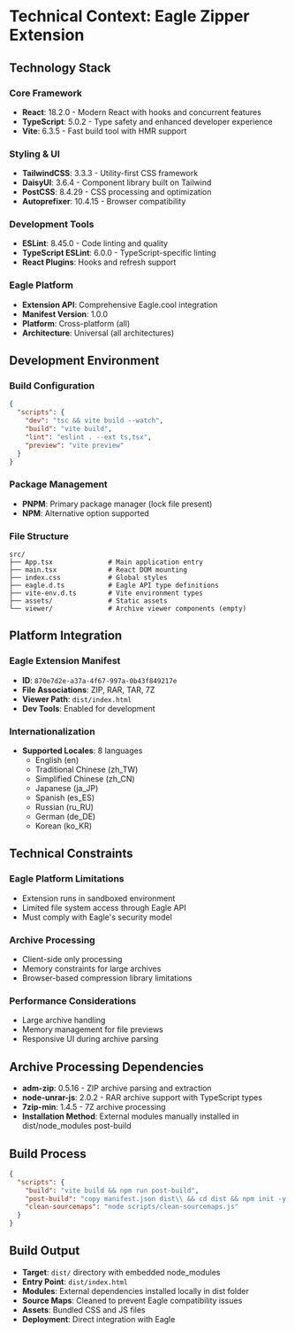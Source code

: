 # Technical Context: Eagle Zipper Extension

## Technology Stack

### Core Framework
- **React**: 18.2.0 - Modern React with hooks and concurrent features
- **TypeScript**: 5.0.2 - Type safety and enhanced developer experience
- **Vite**: 6.3.5 - Fast build tool with HMR support

### Styling & UI
- **TailwindCSS**: 3.3.3 - Utility-first CSS framework
- **DaisyUI**: 3.6.4 - Component library built on Tailwind
- **PostCSS**: 8.4.29 - CSS processing and optimization
- **Autoprefixer**: 10.4.15 - Browser compatibility

### Development Tools
- **ESLint**: 8.45.0 - Code linting and quality
- **TypeScript ESLint**: 6.0.0 - TypeScript-specific linting
- **React Plugins**: Hooks and refresh support

### Eagle Platform
- **Extension API**: Comprehensive Eagle.cool integration
- **Manifest Version**: 1.0.0
- **Platform**: Cross-platform (all)
- **Architecture**: Universal (all architectures)

## Development Environment

### Build Configuration
```json
{
  "scripts": {
    "dev": "tsc && vite build --watch",
    "build": "vite build",
    "lint": "eslint . --ext ts,tsx",
    "preview": "vite preview"
  }
}
```

### Package Management
- **PNPM**: Primary package manager (lock file present)
- **NPM**: Alternative option supported

### File Structure
```
src/
├── App.tsx              # Main application entry
├── main.tsx             # React DOM mounting
├── index.css            # Global styles
├── eagle.d.ts           # Eagle API type definitions
├── vite-env.d.ts        # Vite environment types
├── assets/              # Static assets
└── viewer/              # Archive viewer components (empty)
```

## Platform Integration

### Eagle Extension Manifest
- **ID**: `870e7d2e-a37a-4f67-997a-0b43f849217e`
- **File Associations**: ZIP, RAR, TAR, 7Z
- **Viewer Path**: `dist/index.html`
- **Dev Tools**: Enabled for development

### Internationalization
- **Supported Locales**: 8 languages
  - English (en)
  - Traditional Chinese (zh_TW)
  - Simplified Chinese (zh_CN)
  - Japanese (ja_JP)
  - Spanish (es_ES)
  - Russian (ru_RU)
  - German (de_DE)
  - Korean (ko_KR)

## Technical Constraints

### Eagle Platform Limitations
- Extension runs in sandboxed environment
- Limited file system access through Eagle API
- Must comply with Eagle's security model

### Archive Processing
- Client-side only processing
- Memory constraints for large archives
- Browser-based compression library limitations

### Performance Considerations
- Large archive handling
- Memory management for file previews
- Responsive UI during archive parsing

## Archive Processing Dependencies
- **adm-zip**: 0.5.16 - ZIP archive parsing and extraction
- **node-unrar-js**: 2.0.2 - RAR archive support with TypeScript types
- **7zip-min**: 1.4.5 - 7Z archive processing
- **Installation Method**: External modules manually installed in dist/node_modules post-build

## Build Process
```json
{
  "scripts": {
    "build": "vite build && npm run post-build",
    "post-build": "copy manifest.json dist\\ && cd dist && npm init -y && npm install node-unrar-js 7zip-min adm-zip --production && cd .. && npm run clean-sourcemaps",
    "clean-sourcemaps": "node scripts/clean-sourcemaps.js"
  }
}
```

## Build Output
- **Target**: `dist/` directory with embedded node_modules
- **Entry Point**: `dist/index.html`
- **Modules**: External dependencies installed locally in dist folder
- **Source Maps**: Cleaned to prevent Eagle compatibility issues
- **Assets**: Bundled CSS and JS files
- **Deployment**: Direct integration with Eagle